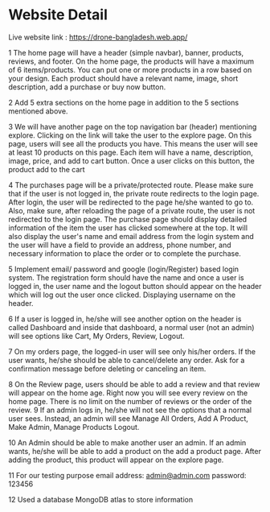 # Website Detail

Live website link : https://drone-bangladesh.web.app/

1 The home page will have a header (simple navbar), banner, products, reviews,
and footer. On the home page, the products will have a maximum of 6
items/products. You can put one or more products in a row based on your design.
Each product should have a relevant name, image, short description, add a
purchase or buy now button.

2 Add 5 extra sections on the home page in addition to the 5 sections mentioned
above.

3 We will have another page on the top navigation bar (header) mentioning
explore. Clicking on the link will take the user to the explore page. On this
page, users will see all the products you have. This means the user will see at
least 10 products on this page. Each item will have a name, description, image,
price, and add to cart button. Once a user clicks on this button, the product
add to the cart

4 The purchases page will be a private/protected route. Please make sure that if
the user is not logged in, the private route redirects to the login page. After
login, the user will be redirected to the page he/she wanted to go to. Also,
make sure, after reloading the page of a private route, the user is not
redirected to the login page. The purchase page should display detailed
information of the item the user has clicked somewhere at the top. It will also
display the user's name and email address from the login system and the user
will have a field to provide an address, phone number, and necessary information
to place the order or to complete the purchase.

5 Implement email/ password and google (login/Register) based login system. The
registration form should have the name and once a user is logged in, the user
name and the logout button should appear on the header which will log out the
user once clicked. Displaying username on the header.

6 If a user is logged in, he/she will see another option on the header is called
Dashboard and inside that dashboard, a normal user (not an admin) will see
options like Cart, My Orders, Review, Logout.

7 On my orders page, the logged-in user will see only his/her orders. If the
user wants, he/she should be able to cancel/delete any order. Ask for a
confirmation message before deleting or canceling an item.

8 On the Review page, users should be able to add a review and that review will
appear on the home age. Right now you will see every review on the home page.
There is no limit on the number of reviews or the order of the review. 9 If an
admin logs in, he/she will not see the options that a normal user sees. Instead,
an admin will see Manage All Orders, Add A Product, Make Admin, Manage Products
Logout.

10 An Admin should be able to make another user an admin. If an admin wants,
he/she will be able to add a product on the add a product page. After adding the
product, this product will appear on the explore page.

11 For our testing purpose email address: admin@admin.com password: 123456

12 Used a database MongoDB atlas to store information
